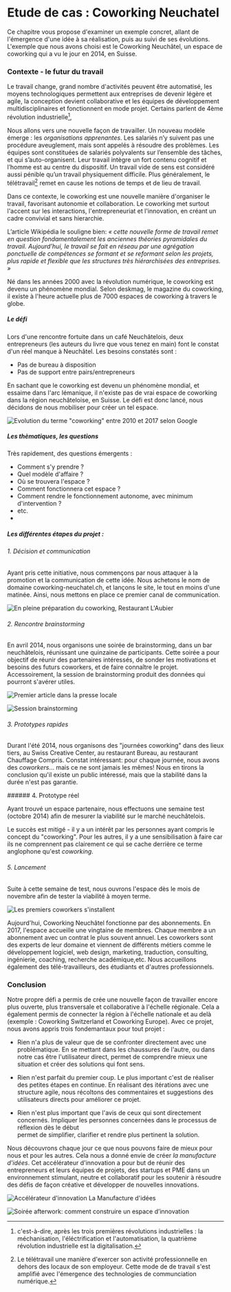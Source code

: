 # Etude de cas : Coworking Neuchatel

Ce chapitre vous propose d'examiner un exemple concret, allant de l'émergence d'une idée à sa réalisation, puis au suivi de ses évolutions. L'exemple que nous avons choisi est le Coworking Neuchâtel, un espace de coworking qui a vu le jour en 2014, en Suisse.

### Contexte - le futur du travail 

Le travail change, grand nombre d'activités peuvent être automatisé, les moyens technologiques permettent aux entreprises de devenir légère et agile, la conception devient collaborative et les équipes de développement multidisciplinaires et fonctionnent en mode projet. Certains parlent de 4ème révolution industrielle[^industrielle], 

[^industrielle]: c'est-à-dire, après les trois premières révolutions industrielles : la méchanisation, l'éléctrification et l'automatisation, la quatrième révolution industrielle est la digitalisation. 

Nous allons vers une nouvelle façon de travailler. Un nouveau modèle émerge : les *organisations apprenantes*. Les salariés n’y suivent pas une procédure aveuglement, mais sont appelés à résoudre des problèmes. Les équipes sont constituées de salariés polyvalents sur l’ensemble des tâches, et qui s’auto-organisent. Leur travail intègre un fort contenu cognitif et l’homme est au centre du dispositif. Un travail vide de sens est considéré aussi pénible qu’un travail physiquement difficile. Plus généralement, le télétravail[^télétravail] remet en cause les notions de temps et de lieu de travail. 

[^télétravail]: Le télétravail une manière d'exercer son activité professionnelle en dehors des locaux de son employeur. Cette mode de de travail s'est amplifié avec l'émergence des technologies de communciation numérique. 

Dans ce contexte, le coworking est une nouvelle manière d'organiser le travail, favorisant autonomie et collaboration. Le coworking met surtout l'accent sur les interactions, l'entrepreneuriat et l'innovation, en créant un cadre convivial et sans hierarchie.

L’article Wikipédia le souligne bien: *« cette nouvelle forme de travail remet en question fondamentalement les anciennes théories pyramidales du travail. Aujourd’hui, le travail se fait en réseau par une agrégation ponctuelle de compétences se formant et se reformant selon les projets, plus rapide et flexible que les structures très hiérarchisées des entreprises. »* 

Né dans les années 2000 avec la révolution numérique, le coworking est devenu un phénomène mondial. Selon deskmag, le magazine du coworking, il existe à l'heure actuelle plus de 7000 espaces de coworking à travers le globe.

##### Le défi  

Lors d'une rencontre fortuite dans un café Neuchâtelois, deux entrepreneurs (les auteurs du livre que vous tenez en main) font le constat d'un réel manque à Neuchâtel. Les besoins constatés sont :

- Pas de bureau à disposition
- Pas de support entre pairs/entrepreneurs

En sachant que le coworking est devenu un phénomène mondial, et essaime dans l'arc lémanique, il n'existe pas de vrai espace de coworking dans la région neuchâteloise, en Suisse. Le défi est donc lancé, nous décidons de nous mobiliser pour créer un tel espace.

![Evolution du terme "coworking" entre 2010 et 2017 selon Google](../contents/img/tendance-coworking.png)


##### Les thèmatiques, les questions

Très rapidement, des questions émergents : 

- Comment s'y prendre ? 
- Quel modèle d'affaire ?
- Où se trouvera l'espace ? 
- Comment fonctionnera cet espace ? 
- Comment rendre le fonctionnement autonome, avec minimum d'intervention ? 
- etc.
- 
##### Les différentes étapes du projet :  

###### 1. Décision et communication

Ayant pris cette initiative, nous commençons par nous attaquer à la promotion et la communication de cette idée. Nous achetons le nom de domaine coworking-neuchatel.ch, et lançons le site, le tout en moins d'une matinée. Ainsi, nous mettons en place ce premier canal de communication.


![En pleine préparation du coworking, Restaurant L'Aubier](../contents/img/Fondateurs_coworking.png)



###### 2. Rencontre brainstorming

En avril 2014, nous organisons une soirée de brainstorming, dans un bar neuchâtelois, réunissant une quinzaine de participants. Cette soirée a pour objectif de réunir des partenaires intéressés, de sonder les motivations et besoins des futurs coworkers, et de faire connaître le projet. Accessoirement, la session de brainstorming produit des données qui pourront s'avérer utiles.


![Premier article dans la presse locale](../contents/img/Premier_article_coworking.png)

![Session brainstorming](../contents/img/cowork-brainstorm-session-3.jpg)


###### 3. Prototypes rapides

Durant l'été 2014, nous organisons des "journées coworking" dans des lieux tiers, au Swiss Creative Center, au restaurant Bureau, au restaurant Chauffage Compris. Constat intéressant: pour chaque journée, nous avons des *coworkers*... mais ce ne sont jamais les mêmes! Nous en tirons la conclusion qu'il existe un public intéressé, mais que la stabilité dans la durée n'est pas garantie.

###### 4. Prototype réel

Ayant trouvé un espace partenaire, nous effectuons une semaine test (octobre 2014) afin de mesurer la viabilité sur le marché neuchâtelois. 

Le succès est mitigé - il y a un intérêt par les personnes ayant compris le concept du "coworking". Pour les autres, il y a une sensibilisation à faire car ils ne comprennent pas clairement ce qui se cache derrière ce terme anglophone qu'est *coworking*.


###### 5. Lancement

Suite à cette semaine de test, nous ouvrons l'espace dès le mois de novembre afin de tester la viabilité à moyen terme. 

![Les premiers coworkers s'installent](../contents/img/cowork-sablons.jpg)


Aujourd'hui, Coworking Neuchâtel fonctionne par des abonnements. En 2017, l'espace accueille une vingtaine de membres. Chaque membre a un abonnement avec un contrat le plus souvent annuel. Les coworkers sont des experts de leur domaine et viennent de différents métiers comme le développement logiciel, web design, marketing, traduction, consulting, ingénierie, coaching, recherche académique,etc. Nous accueillons également des télé-travailleurs, des étudiants et d'autres professionnels. 



### Conclusion

Notre propre défi a permis de crée une nouvelle façon de travailler encore plus ouverte, plus transversale et collaborative à l'échelle régionale. Cela a également permis de connecter la région à l'échelle nationale et au delà (exemple : Coworking Switzerland et Coworking Europe). Avec ce projet, nous avons appris trois fondemantaux pour tout projet : 

- Rien n'a plus de valeur que de se confronter directement avec une problématique.  En se mettant dans les chaussures de l'autre, ou dans notre cas être l'utilisateur direct, permet de comprendre mieux une situation et créer des solutions qui font sens. 

- Rien n'est parfait du premier coup. Le plus important c'est de réaliser des petites étapes en continue. En réalisant des itérations avec une structure agile, nous récoltons des commentaires et suggestions des utilisateurs directs pour améliorer ce projet. 

- Rien n'est plus important que l'avis de ceux qui sont directement concernés. Impliquer les personnes concernées dans le processus de réflexion dès le début  
permet de simplifier, clarifier et rendre plus pertinent la solution.

Nous découvrons chaque jour ce que nous pouvons faire de mieux pour nous et pour les autres. Cela nous a donné envie de créer *la manufacture d'idées*. Cet accélérateur d'innovation a pour but de réunir des entrepreneurs et leurs équipes de projets, des startups et PME dans un environnement stimulant, neutre et collaboratif pour les soutenir à résoudre des défis de façon créative et développer de nouvelles innovations. 


![Accélérateur d'innovation La Manufacture d'idées](../contents/img/manufacture_didees.png)




![Soirée afterwork: comment construire un espace d’innovation](../contents/img/coworking-afterwork.jpg)



 

